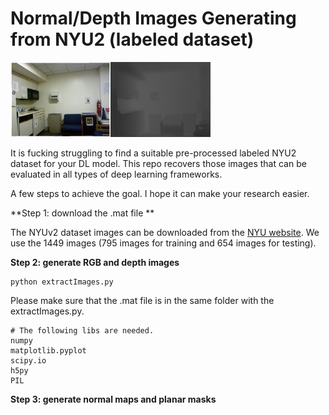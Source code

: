 # Normal/Depth Images Generating from NYU2 (labeled dataset) 

<img src="teaser/0.jpg" alt="0" style="zoom:25%;" /><img src="teaser/0.png" alt="0" style="zoom:25%;"/>

It is fucking struggling to find a suitable pre-processed labeled NYU2 dataset for your DL model. This repo recovers those images that can be evaluated in all types of deep learning frameworks.

A few steps to achieve the goal.  I hope it can make your research easier.

**Step 1: download the .mat file **

The NYUv2 dataset images can be downloaded from the [NYU website](https://cs.nyu.edu/~silberman/datasets/nyu_depth_v2.html). We use the 1449 images (795 images for training and 654 images for testing).

**Step 2: generate RGB and depth images**

```
python extractImages.py
```

Please make sure that the .mat file is in the same folder with the extractImages.py. 

```
# The following libs are needed.
numpy 
matplotlib.pyplot 
scipy.io 
h5py
PIL 
```

**Step 3: generate normal maps and planar masks**

